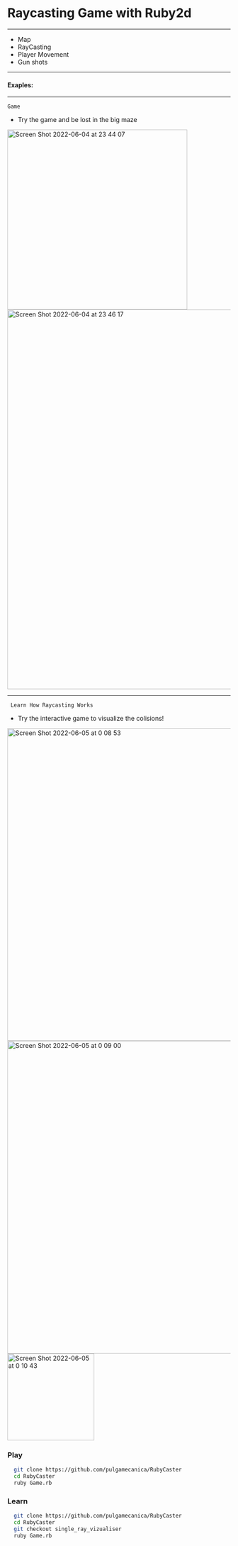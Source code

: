 # Raycasting Game with Ruby2d

***

- Map
- RayCasting
- Player Movement
- Gun shots

***

#### Exaples: 

***

    Game
  - Try the game and be lost in the big maze

<img width="406" alt="Screen Shot 2022-06-04 at 23 44 07" src="https://user-images.githubusercontent.com/28810331/172027664-21c376db-ea8e-48d9-8b61-e63726cfe829.png">
<img width="856" alt="Screen Shot 2022-06-04 at 23 46 17" src="https://user-images.githubusercontent.com/28810331/172027715-e6e256d6-06c1-4cd4-a44c-e94b26f74028.png">

***

     Learn How Raycasting Works
  - Try the interactive game to visualize the colisions!

<img width="705" alt="Screen Shot 2022-06-05 at 0 08 53" src="https://user-images.githubusercontent.com/28810331/172028345-aff06977-b666-442f-bc43-c02d027e84ca.png">
<img width="705" alt="Screen Shot 2022-06-05 at 0 09 00" src="https://user-images.githubusercontent.com/28810331/172028346-ba46efef-4fc0-40e1-afaa-e64a9e76dbe6.png">
<img width="196" alt="Screen Shot 2022-06-05 at 0 10 43" src="https://user-images.githubusercontent.com/28810331/172028348-aa4341e8-1632-4197-bf0f-b104614449fc.png">


### Play

```sh
  git clone https://github.com/pulgamecanica/RubyCaster
  cd RubyCaster
  ruby Game.rb
```

### Learn

```sh
  git clone https://github.com/pulgamecanica/RubyCaster
  cd RubyCaster
  git checkout single_ray_vizualiser
  ruby Game.rb
```

